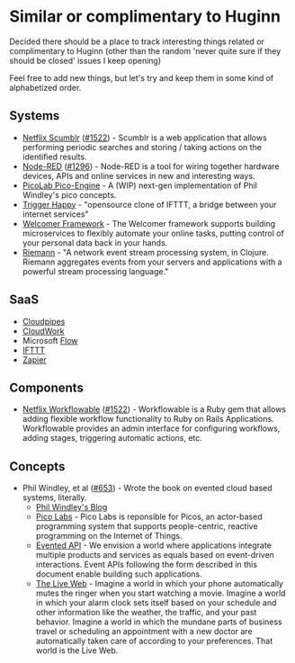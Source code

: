 # Similar or complimentary to Huginn

Decided there should be a place to track interesting things related or complimentary to Huginn (other than the random 'never quite sure if they should be closed' issues I keep opening)

Feel free to add new things, but let's try and keep them in some kind of alphabetized order.

## Systems

* [Netflix Scumblr](https://github.com/Netflix/Scumblr) ([#1522](https://github.com/cantino/huginn/issues/1522)) - Scumblr is a web application that allows performing periodic searches and storing / taking actions on the identified results. 
* [Node-RED](http://nodered.org/) ([#1296](https://github.com/cantino/huginn/issues/1296)) - Node-RED is a tool for wiring together hardware devices, APIs and online services in new and interesting ways.
* [PicoLab Pico-Engine](https://github.com/Picolab/pico-engine) - A (WIP) next-gen implementation of Phil Windley's pico concepts.
* [Trigger Happy](https://github.com/foxmask/django-th) - "opensource clone of IFTTT, a bridge between your internet services"
* [Welcomer Framework](https://github.com/welcomer/framework/) - The Welcomer framework supports building microservices to flexibly automate your online tasks, putting control of your personal data back in your hands.
* [Riemann](https://github.com/riemann/riemann) - "A network event stream processing system, in Clojure. Riemann aggregates events from your servers and applications with a powerful stream processing language."

## SaaS

* [Cloudpipes](https://www.cloudpipes.com/)
* [CloudWork](https://cloudwork.com/)
* Microsoft [Flow](https://flow.microsoft.com/)
* [IFTTT](https://ifttt.com/)
* [Zapier](https://zapier.com/)

## Components

* [Netflix Workflowable](https://github.com/Netflix/Workflowable) ([#1522](https://github.com/cantino/huginn/issues/1522)) - Workflowable is a Ruby gem that allows adding flexible workflow functionality to Ruby on Rails Applications. Workflowable provides an admin interface for configuring workflows, adding stages, triggering automatic actions, etc.

## Concepts

* Phil Windley, et al ([#653](https://github.com/cantino/huginn/issues/653)) - Wrote the book on evented cloud based systems, literally.
  * [Phil Windley's Blog](http://www.windley.com/)
  * [Pico Labs](http://picolabs.io/) - Pico Labs is reponsible for Picos, an actor-based programming system that supports people-centric, reactive programming on the Internet of Things.
  * [Evented API](http://www.eventedapi.org/) - We envision a world where applications integrate multiple products and services as equals based on event-driven interactions. Event APIs following the form described in this document enable building such applications.
  * [The Live Web](http://smile.amazon.com/The-Live-Web-Event-Based-Connections/dp/1133686680?sa-no-redirect=1) - Imagine a world in which your phone automatically mutes the ringer when you start watching a movie. Imagine a world in which your alarm clock sets itself based on your schedule and other information like the weather, the traffic, and your past behavior. Imagine a world in which the mundane parts of business travel or scheduling an appointment with a new doctor are automatically taken care of according to your preferences. That world is the Live Web.